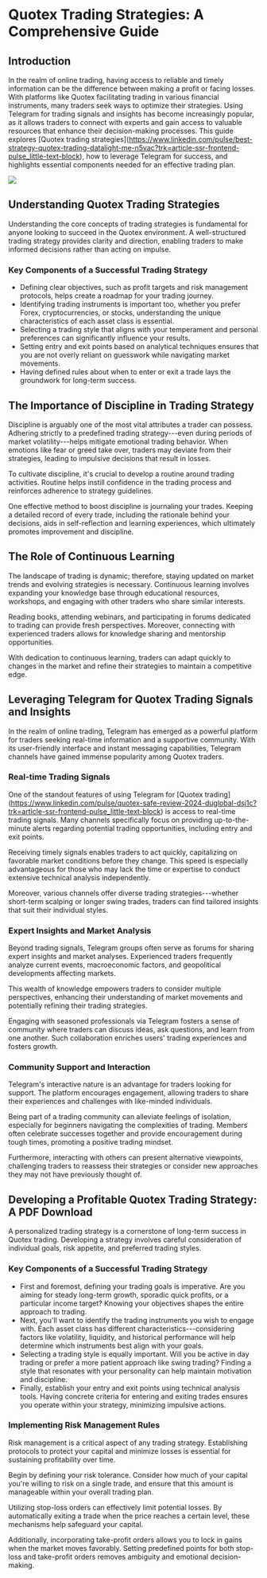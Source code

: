 # Quotex Trading Strategies: A Comprehensive Guide

## Introduction

In the realm of online trading, having access to reliable and timely
information can be the difference between making a profit or facing
losses. With platforms like Quotex facilitating trading in various
financial instruments, many traders seek ways to optimize their
strategies. Using Telegram for trading signals and insights has become
increasingly popular, as it allows traders to connect with experts and
gain access to valuable resources that enhance their decision-making
processes. This guide explores \[Quotex trading
strategies\](https://www.linkedin.com/pulse/best-strategy-quotex-trading-datalight-me-n5vac?trk=article-ssr-frontend-pulse_little-text-block),
how to leverage Telegram for success, and highlights essential
components needed for an effective trading plan.

[![](https://static.quotex.io/files/4_en/300_250.jpg)](https://traff.sbs/brokerqxlid)

## Understanding Quotex Trading Strategies

Understanding the core concepts of trading strategies is fundamental for
anyone looking to succeed in the Quotex environment. A well-structured
trading strategy provides clarity and direction, enabling traders to
make informed decisions rather than acting on impulse.

### Key Components of a Successful Trading Strategy

-   Defining clear objectives, such as profit targets and risk
    management protocols, helps create a roadmap for your trading
    journey.
-   Identifying trading instruments is important too, whether you prefer
    Forex, cryptocurrencies, or stocks, understanding the unique
    characteristics of each asset class is essential.
-   Selecting a trading style that aligns with your temperament and
    personal preferences can significantly influence your results.
-   Setting entry and exit points based on analytical techniques ensures
    that you are not overly reliant on guesswork while navigating market
    movements.
-   Having defined rules about when to enter or exit a trade lays the
    groundwork for long-term success.

## The Importance of Discipline in Trading Strategy

Discipline is arguably one of the most vital attributes a trader can
possess. Adhering strictly to a predefined trading strategy---even
during periods of market volatility---helps mitigate emotional trading
behavior. When emotions like fear or greed take over, traders may
deviate from their strategies, leading to impulsive decisions that
result in losses.

To cultivate discipline, it\'s crucial to develop a routine around
trading activities. Routine helps instill confidence in the trading
process and reinforces adherence to strategy guidelines.

One effective method to boost discipline is journaling your trades.
Keeping a detailed record of every trade, including the rationale behind
your decisions, aids in self-reflection and learning experiences, which
ultimately promotes improvement and discipline.

## The Role of Continuous Learning

The landscape of trading is dynamic; therefore, staying updated on
market trends and evolving strategies is necessary. Continuous learning
involves expanding your knowledge base through educational resources,
workshops, and engaging with other traders who share similar interests.

Reading books, attending webinars, and participating in forums dedicated
to trading can provide fresh perspectives. Moreover, connecting with
experienced traders allows for knowledge sharing and mentorship
opportunities.

With dedication to continuous learning, traders can adapt quickly to
changes in the market and refine their strategies to maintain a
competitive edge.

## Leveraging Telegram for Quotex Trading Signals and Insights

In the realm of online trading, Telegram has emerged as a powerful
platform for traders seeking real-time information and a supportive
community. With its user-friendly interface and instant messaging
capabilities, Telegram channels have gained immense popularity among
Quotex traders.

### Real-time Trading Signals

One of the standout features of using Telegram for \[Quotex
trading\](https://www.linkedin.com/pulse/quotex-safe-review-2024-duglobal-dsj1c?trk=article-ssr-frontend-pulse_little-text-block)
is access to real-time trading signals. Many channels specifically focus
on providing up-to-the-minute alerts regarding potential trading
opportunities, including entry and exit points.

Receiving timely signals enables traders to act quickly, capitalizing on
favorable market conditions before they change. This speed is especially
advantageous for those who may lack the time or expertise to conduct
extensive technical analysis independently.

Moreover, various channels offer diverse trading strategies---whether
short-term scalping or longer swing trades, traders can find tailored
insights that suit their individual styles.

### Expert Insights and Market Analysis

Beyond trading signals, Telegram groups often serve as forums for
sharing expert insights and market analyses. Experienced traders
frequently analyze current events, macroeconomic factors, and
geopolitical developments affecting markets.

This wealth of knowledge empowers traders to consider multiple
perspectives, enhancing their understanding of market movements and
potentially refining their trading strategies.

Engaging with seasoned professionals via Telegram fosters a sense of
community where traders can discuss ideas, ask questions, and learn from
one another. Such collaboration enriches users\' trading experiences and
fosters growth.

### Community Support and Interaction

Telegram\'s interactive nature is an advantage for traders looking for
support. The platform encourages engagement, allowing traders to share
their experiences and challenges with like-minded individuals.

Being part of a trading community can alleviate feelings of isolation,
especially for beginners navigating the complexities of trading. Members
often celebrate successes together and provide encouragement during
tough times, promoting a positive trading mindset.

Furthermore, interacting with others can present alternative viewpoints,
challenging traders to reassess their strategies or consider new
approaches they may not have previously thought of.

## Developing a Profitable Quotex Trading Strategy: A PDF Download

A personalized trading strategy is a cornerstone of long-term success in
Quotex trading. Developing a strategy involves careful consideration of
individual goals, risk appetite, and preferred trading styles.

### Key Components of a Successful Trading Strategy

-   First and foremost, defining your trading goals is imperative. Are
    you aiming for steady long-term growth, sporadic quick profits, or a
    particular income target? Knowing your objectives shapes the entire
    approach to trading.
-   Next, you\'ll want to identify the trading instruments you wish to
    engage with. Each asset class has different
    characteristics---considering factors like volatility, liquidity,
    and historical performance will help determine which instruments
    best align with your goals.
-   Selecting a trading style is equally important. Will you be active
    in day trading or prefer a more patient approach like swing trading?
    Finding a style that resonates with your personality can help
    maintain motivation and discipline.
-   Finally, establish your entry and exit points using technical
    analysis tools. Having concrete criteria for entering and exiting
    trades ensures you operate within your strategy, minimizing
    impulsive actions.

### Implementing Risk Management Rules

Risk management is a critical aspect of any trading strategy.
Establishing protocols to protect your capital and minimize losses is
essential for sustaining profitability over time.

Begin by defining your risk tolerance. Consider how much of your capital
you\'re willing to risk on a single trade, and ensure that this amount
is manageable within your overall trading plan.

Utilizing stop-loss orders can effectively limit potential losses. By
automatically exiting a trade when the price reaches a certain level,
these mechanisms help safeguard your capital.

Additionally, incorporating take-profit orders allows you to lock in
gains when the market moves favorably. Setting predefined points for
both stop-loss and take-profit orders removes ambiguity and emotional
decision-making.

